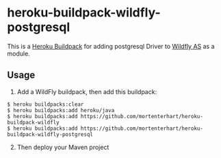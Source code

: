 # heroku-buildpack-wildfly-postgresql

This is a [Heroku Buildpack](https://devcenter.heroku.com/articles/buildpacks) for adding postgresql Driver to [Wildfly AS](http://wildfly.org) as a module.

## Usage

1. Add a WildFly buildpack, then add this buildpack:

```console
$ heroku buildpacks:clear
$ heroku buildpacks:add heroku/java
$ heroku buildpacks:add https://github.com/mortenterhart/heroku-buildpack-wildfly
$ heroku buildpacks:add https://github.com/mortenterhart/heroku-buildpack-wildfly-postgresql
```

2. Then deploy your Maven project

